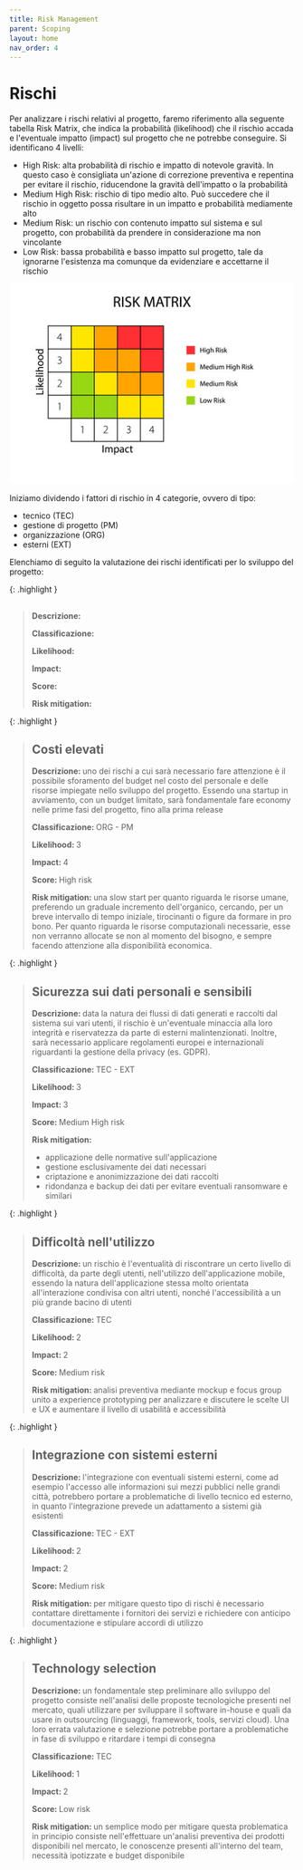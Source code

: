 ```yaml
---
title: Risk Management
parent: Scoping
layout: home
nav_order: 4
---
```

# Rischi
Per analizzare i rischi relativi al progetto, faremo riferimento alla seguente tabella Risk Matrix, che indica la probabilità (likelihood) che il rischio accada e l'eventuale impatto (impact) sul progetto che ne potrebbe conseguire.
Si identificano 4 livelli:
- High Risk: alta probabilità di rischio e impatto di notevole gravità. In questo caso è consigliata un'azione di correzione preventiva e repentina per evitare il rischio, riducendone la gravità dell'impatto o la probabilità
- Medium High Risk: rischio di tipo medio alto. Può succedere che il rischio in oggetto possa risultare in un impatto e probabilità mediamente alto
- Medium Risk: un rischio con contenuto impatto sul sistema e sul progetto, con probabilità da prendere in considerazione ma non vincolante
- Low Risk: bassa probabilità e basso impatto sul progetto, tale da ignorarne l'esistenza ma comunque da evidenziare e accettarne il rischio

<center>
<img src="img/risk_matrix.jpg"/>
</center>

Iniziamo dividendo i fattori di rischio in 4 categorie, ovvero di tipo: 
- tecnico (TEC)
- gestione di progetto (PM)
- organizzazione (ORG)
- esterni (EXT)

Elenchiamo di seguito la valutazione dei rischi identificati per lo sviluppo del progetto:

{: .highlight }
> ## 
>
> <b> Descrizione: </b> 
>
> <b> Classificazione: </b> 
>
> <b> Likelihood: </b> 
>
> <b> Impact: </b> 
>
> <b> Score: </b> 
>
> <b> Risk mitigation: </b> 

{: .highlight }
> ## Costi elevati
>
> <b> Descrizione: </b> uno dei rischi a cui sarà necessario fare attenzione è il possibile sforamento del budget nel costo del personale e delle risorse impiegate nello sviluppo del progetto. Essendo una startup in avviamento, con un budget limitato, sarà fondamentale fare economy nelle prime fasi del progetto, fino alla prima release
>
> <b> Classificazione: </b> ORG - PM
>
> <b> Likelihood: </b> 3
>
> <b> Impact: </b> 4
>
> <b> Score: </b> High risk
>
> <b> Risk mitigation: </b> una slow start per quanto riguarda le risorse umane, preferendo un graduale incremento dell'organico, cercando, per un breve intervallo di tempo iniziale, tirocinanti o figure da formare in pro bono. Per quanto riguarda le risorse computazionali necessarie, esse non verranno allocate se non al momento del bisogno, e sempre facendo attenzione alla disponibilità economica.

<!-------------------------------------------------------------------------------->

{: .highlight }
> ## Sicurezza sui dati personali e sensibili
>
> <b> Descrizione: </b> data la natura dei flussi di dati generati e raccolti dal sistema sui vari utenti, il rischio è un'eventuale minaccia alla loro integrità e riservatezza da parte di esterni malintenzionati. Inoltre, sarà necessario applicare regolamenti europei e internazionali riguardanti la gestione della privacy (es. GDPR).
>
> <b> Classificazione: </b> TEC - EXT
>
> <b> Likelihood: </b> 3
>
> <b> Impact: </b> 3
>
> <b> Score: </b> Medium High risk
>
> <b> Risk mitigation: </b> 
> - applicazione delle normative sull'applicazione
> - gestione esclusivamente dei dati necessari
> - criptazione e anonimizzazione dei dati raccolti
> - ridondanza e backup dei dati per evitare eventuali ransomware e similari

<!-------------------------------------------------------------->

{: .highlight }
> ## Difficoltà nell'utilizzo
>
> <b> Descrizione: </b> un rischio è l'eventualità di riscontrare un certo livello di difficoltà, da parte degli utenti, nell'utilizzo dell'applicazione mobile, essendo la natura dell'applicazione stessa molto orientata all'interazione condivisa con altri utenti, nonché l'accessibilità a un più grande bacino di utenti
>
> <b> Classificazione: </b> TEC
>
> <b> Likelihood: </b> 2
>
> <b> Impact: </b> 2
>
> <b> Score: </b> Medium risk
>
> <b> Risk mitigation: </b> analisi preventiva mediante mockup e focus group unito a experience prototyping per analizzare e discutere le scelte UI e UX e aumentare il livello di usabilità e accessibilità

<!------------------------------------------------------------------------------>

{: .highlight }
> ## Integrazione con sistemi esterni
>
> <b> Descrizione: </b> l'integrazione con eventuali sistemi esterni, come ad esempio l'accesso alle informazioni sui mezzi pubblici nelle grandi città, potrebbero portare a problematiche di livello tecnico ed esterno, in quanto l'integrazione prevede un adattamento a sistemi già esistenti
>
> <b> Classificazione: </b> TEC - EXT
>
> <b> Likelihood: </b> 2
>
> <b> Impact: </b> 2
>
> <b> Score: </b> Medium risk
>
> <b> Risk mitigation: </b> per mitigare questo tipo di rischi è necessario contattare direttamente i fornitori dei servizi e richiedere con anticipo documentazione e stipulare accordi di utilizzo

<!-------------------------------------------------------------------------->

{: .highlight }
> ## Technology selection
>
> <b> Descrizione: </b> un fondamentale step preliminare allo sviluppo del progetto consiste nell'analisi delle proposte tecnologiche presenti nel mercato, quali utilizzare per sviluppare il software in-house e quali da usare in outsourcing (linguaggi, framework, tools, servizi cloud). Una loro errata valutazione e selezione potrebbe portare a problematiche in fase di sviluppo e ritardare i tempi di consegna
>
> <b> Classificazione: </b> TEC
>
> <b> Likelihood: </b> 1
>
> <b> Impact: </b> 2
>
> <b> Score: </b> Low risk
>
> <b> Risk mitigation: </b> un semplice modo per mitigare questa problematica in principio consiste nell'effettuare un'analisi preventiva dei prodotti disponibili nel mercato, le conoscenze presenti all'interno del team, necessità ipotizzate e budget disponibile

